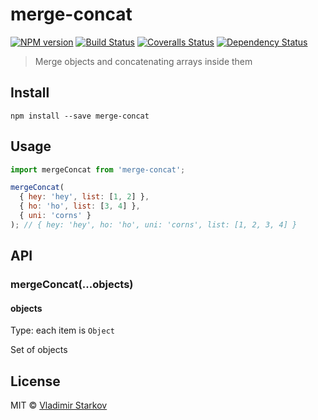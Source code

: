# merge-concat

[![NPM version][npm-image]][npm-url]
[![Build Status][travis-image]][travis-url]
[![Coveralls Status][coveralls-image]][coveralls-url]
[![Dependency Status][depstat-image]][depstat-url]

> Merge objects and concatenating arrays inside them

## Install

    npm install --save merge-concat

## Usage

```js
import mergeConcat from 'merge-concat';

mergeConcat(
  { hey: 'hey', list: [1, 2] },
  { ho: 'ho', list: [3, 4] },
  { uni: 'corns' }
); // { hey: 'hey', ho: 'ho', uni: 'corns', list: [1, 2, 3, 4] }
```

## API

### mergeConcat(...objects)

#### objects

Type: each item is `Object`

Set of objects

## License

MIT © [Vladimir Starkov](https://iamstarkov.com)

[npm-url]: https://npmjs.org/package/merge-concat
[npm-image]: https://img.shields.io/npm/v/merge-concat.svg?style=flat-square

[travis-url]: https://travis-ci.org/iamstarkov/merge-concat
[travis-image]: https://img.shields.io/travis/iamstarkov/merge-concat.svg?style=flat-square

[coveralls-url]: https://coveralls.io/r/iamstarkov/merge-concat
[coveralls-image]: https://img.shields.io/coveralls/iamstarkov/merge-concat.svg?style=flat-square

[depstat-url]: https://david-dm.org/iamstarkov/merge-concat
[depstat-image]: https://david-dm.org/iamstarkov/merge-concat.svg?style=flat-square
